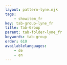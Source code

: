 ```yaml
---
layout: pattern-lyne.njk
tags: 
    - showitem_fr
key: tab-group-lyne_fr
title: Tab-Group
parent: tab-folder-lyne_fr
keywords: tab-group
order: 610
availablelanguages: 
    - de
    - en
---
```

